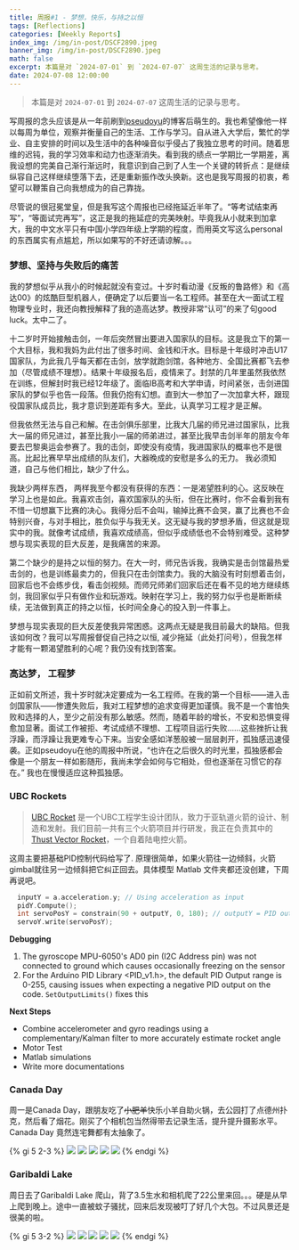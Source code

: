 ```yaml
---
title: 周报#1 - 梦想，快乐，与持之以恒
tags: [Reflections]
categories: [Weekly Reports]
index_img: /img/in-post/DSCF2890.jpeg
banner_img: /img/in-post/DSCF2890.jpeg
math: false
excerpt: 本篇是对 `2024-07-01` 到 `2024-07-07` 这周生活的记录与思考。
date: 2024-07-08 12:00:00
---
```


>本篇是对 `2024-07-01` 到 `2024-07-07` 这周生活的记录与思考。


写周报的念头应该是从一年前刷到[pseudoyu](https://www.pseudoyu.com/zh/)的博客后萌生的。我也希望像他一样以每周为单位，观察并衡量自己的生活、工作与学习。自从进入大学后，繁忙的学业、自主安排的时间以及生活中的各种噪音似乎侵占了我独立思考的时间。随着思维的迟钝，我的学习效率和动力也逐渐消失。看到我的绩点一学期比一学期差，离我设想的完美自己渐行渐远时，我意识到自己到了人生一个关键的转折点：是继续纵容自己这样继续堕落下去，还是重新振作改头换新。这也是我写周报的初衷，希望可以鞭策自己向我想成为的自己靠拢。

尽管说的很冠冕堂皇，但是我写这个周报也已经拖延近半年了。“等考试结束再写”，“等面试完再写”，这正是我的拖延症的完美映射。毕竟我从小就来到加拿大，我的中文水平只有中国小学四年级上学期的程度，而用英文写这么personal的东西属实有点尴尬，所以如果写的不好还请谅解。。。

### 梦想、坚持与失败后的痛苦
我的梦想似乎从我小的时候起就没有变过。十岁时看动漫《反叛的鲁路修》和《高达00》的炫酷巨型机器人，便确定了以后要当一名工程师。甚至在大一面试工程物理专业时，我还向教授解释了我的造高达梦。教授非常“认可”的来了句good luck。太中二了。

十二岁时开始接触击剑，一年后突然冒出要进入国家队的目标。这是我立下的第一个大目标，我和我妈为此付出了很多时间、金钱和汗水。目标是十年级时冲击U17国家队，为此我几乎每天都在击剑，放学就跑剑馆，各种地方、全国比赛都飞去参加（尽管成绩不理想）。结果十年级报名后，疫情来了。封禁的几年里虽然我依然在训练，但解封时我已经12年级了。面临IB高考和大学申请，时间紧张，击剑进国家队的梦似乎也告一段落。但我仍抱有幻想。直到大一参加了一次加拿大杯，跟现役国家队成员比，我才意识到差距有多大。至此，认真学习工程才是正解。

但我依然无法与自己和解。在击剑俱乐部里，比我大几届的师兄进过国家队，比我大一届的师兄进过，甚至比我小一届的师弟进过，甚至比我早击剑半年的朋友今年要去巴黎奥运会参赛了。我的击剑，即使没有疫情，我进国家队的概率也不是很高。比起比赛早早出成绩的队友们，大器晚成的安慰是多么的无力。 我必须知道，自己与他们相比，缺少了什么。

我缺少两样东西， 两样我至今都没有获得的东西：一是渴望胜利的心。这反映在学习上也是如此。我喜欢击剑，喜欢国家队的头衔，但在比赛时，你不会看到我有不惜一切想赢下比赛的决心。我得分后不会叫，输掉比赛不会哭，赢了比赛也不会特别兴奋，与对手相比，胜负似乎与我无关。这无疑与我的梦想矛盾，但这就是现实中的我。就像考试成绩，我喜欢成绩高，但似乎成绩低也不会特别难受。这种梦想与现实表现的巨大反差，是我痛苦的来源。

第二个缺少的是持之以恒的努力。在大一时，师兄告诉我，我确实是击剑馆最热爱击剑的，也是训练最卖力的，但我只在击剑馆卖力。我的大脑没有时刻想着击剑，回家后也不会练步伐，看击剑视频。而师兄师弟们回家后还在看不见的地方继续练剑，我回家似乎只有做作业和玩游戏。映射在学习上，我的努力似乎也是断断续续，无法做到真正的持之以恒，长时间全身心的投入到一件事上。

梦想与现实表现的巨大反差使我异常困惑。这两点无疑是我目前最大的缺陷。但我该如何改？我可以写周报督促自己持之以恒, 减少拖延（此处打问号），但我怎样才能有一颗渴望胜利的心呢？我仍没有找到答案。

### 高达梦， 工程梦
正如前文所述，我十岁时就决定要成为一名工程师。在我的第一个目标——进入击剑国家队——惨遭失败后，我对工程梦想的追求变得更加谨慎。我不是一个害怕失败和选择的人，至少之前没有那么敏感。然而，随着年龄的增长，不安和恐惧变得愈加显著。面试工作被拒、考试成绩不理想、工程项目运行失败……这些挫折让我浮躁，而浮躁让我更难专心下来。当安全感如洋葱般被一层层剥开，孤独感迅速侵袭。正如pseudoyu在他的周报中所说，“也许在之后很久的时光里，孤独感都会像是一个朋友一样如影随形，我尚未学会如何与它相处，但也逐渐在习惯它的存在。” 我也在慢慢适应这种孤独感。

### UBC Rockets
> [UBC Rocket](https://www.ubcrocket.com) 是一个UBC工程学生设计团队，致力于亚轨道火箭的设计、制造和发射。我们目前一共有三个火箭项目并行研发，我正在负责其中的[Thust Vector Rocket](https://github.com/UBC-Rocket/Thrust-Vectoring)，一个自着陆电控火箭。

这周主要把基础PID控制代码给写了. 原理很简单，如果火箭往一边倾斜，火箭gimbal就往另一边倾斜把它纠正回去。具体模型 Matlab 文件夹都还没创建，下周再说吧。

``` C++
  inputY = a.acceleration.y; // Using acceleration as input
  pidY.Compute();
  int servoPosY = constrain(90 + outputY, 0, 180); // outputY = PID output
  servoY.write(servoPosY);
```

**Debugging**
1. The gyroscope MPU-6050's AD0 pin (I2C Address pin) was not connected to ground which causes occasionally freezing on the sensor   
2. For the Arduino PID Library <PID_v1.h>, the default PID Output range is 0-255, causing issues when expecting a negative PID output on the code. `SetOutputLimits()` fixes this

**Next Steps**
- Combine accelerometer and gyro readings using a complementary/Kalman filter to more accurately estimate rocket angle
- Motor Test
- Matlab simulations
- Write more documentations

### Canada Day
周一是Canada Day，跟朋友吃了~~小肥羊~~快乐小羊自助火锅，去公园打了点德州扑克，然后看了烟花。刚买了个相机包当然得带去记录生活，提升提升摄影水平。Canada Day 竟然连宅舞都有太抽象了。

{% gi 5 2-3 %}
  ![](/img/in-post/DSCF2758.jpeg)
  ![](/img/in-post/DSCF2753.jpeg)
  ![](/img/in-post/DSCF2679.jpeg)
  ![](/img/in-post/DSCF2622.jpeg)
  ![](/img/in-post/DSCF2582.jpeg)
{% endgi %}

### Garibaldi Lake
周日去了Garibaldi Lake 爬山，背了3.5生水和相机爬了22公里来回。。。硬是从早上爬到晚上。途中一直被蚊子骚扰，回来后发现被叮了好几个大包。不过风景还是很美的啦。

{% gi 5 3-2 %}
  ![](/img/in-post/DSCF2889.jpeg)
  ![](/img/in-post/DSCF2890.jpeg)
  ![](/img/in-post/DSCF2898.jpeg)
  ![](/img/in-post/DSCF2969.jpeg)
  ![](/img/in-post/DSCF2789.jpeg)
{% endgi %}
